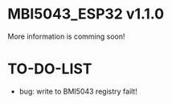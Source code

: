 # MBI5043_ESP32 v1.1.0
 
 More information is comming soon!

# TO-DO-LIST

* bug: write to BMI5043 registry failt!
